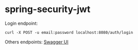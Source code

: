 # spring-security-jwt

Login endpoint:
```
curl -X POST -u email:password localhost:8080/auth/login
```

Others endpoints: [Swagger UI](http://localhost:8080/swagger-ui/index.html)